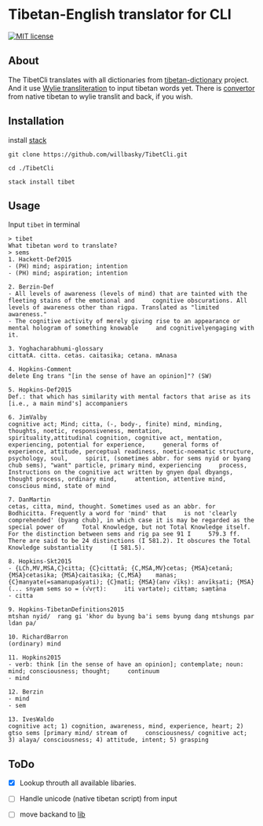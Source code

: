 # Tibetan-English translator for CLI

[![MIT license](https://img.shields.io/badge/license-MIT-blue.svg)](LICENSE)

## About

The TibetCli translates with all dictionaries from [tibetan-dictionary](https://github.com/christiansteinert/tibetan-dictionary) project. And it use [Wylie transliteration](https://en.wikipedia.org/wiki/Wylie_transliteration) to input tibetan words yet. There is [convertor](http://www.digitaltibetan.org/cgi-bin/wylie.pl) from native tibetan to wylie translit and back, if you wish.

## Installation

install [stack](https://docs.haskellstack.org/en/stable/README/#how-to-install)
    
    git clone https://github.com/willbasky/TibetCli.git
    
    cd ./TibetCli

    stack install tibet

## Usage

Input `tibet` in terminal

    > tibet
    What tibetan word to translate?
    > sems
    1. Hackett-Def2015
    - (PH) mind; aspiration; intention
    - (PH) mind; aspiration; intention

    2. Berzin-Def
    - All levels of awareness (levels of mind) that are tainted with the fleeting stains of the emotional and     cognitive obscurations. All levels of awareness other than rigpa. Translated as "limited awareness."
    - The cognitive activity of merely giving rise to an appearance or mental hologram of something knowable     and cognitivelyengaging with it.

    3. Yoghacharabhumi-glossary
    cittatA. citta. cetas. caitasika; cetana. mAnasa

    4. Hopkins-Comment
    delete Eng trans "[in the sense of have an opinion]"? (SW)

    5. Hopkins-Def2015
    Def.: that which has similarity with mental factors that arise as its [i.e., a main mind's] accompaniers

    6. JimValby
    cognitive act; Mind; citta, (-, body-, finite) mind, minding, thoughts, noetic, responsiveness, mentation,     spirituality,attitudinal cognition, cognitive act, mentation, experiencing, potential for experience,     general forms of experience, attitude, perceptual readiness, noetic-noematic structure, psychology, soul,     spirit, (sometimes abbr. for sems nyid or byang chub sems), "want" particle, primary mind, experiencing     process, Instructions on the cognitive act written by gnyen dpal dbyangs, thought process, ordinary mind,     attention, attentive mind, conscious mind, state of mind

    7. DanMartin
    cetas, citta, mind, thought. Sometimes used as an abbr. for Bodhicitta. Frequently a word for 'mind' that     is not 'clearly comprehended' (byang chub), in which case it is may be regarded as the special power of     Total Knowledge, but not Total Knowledge itself. For the distinction between sems and rig pa see 91 I     579.3 ff. There are said to be 24 distinctions (I 581.2). It obscures the Total Knowledge substantiality     (I 581.5).

    8. Hopkins-Skt2015
    - {LCh,MV,MSA,C}citta; {C}cittatā; {C,MSA,MV}cetas; {MSA}cetanā; {MSA}cetasika; {MSA}caitasika; {C,MSA}    manas; {C}manyate(=samanupaśyati); {C}matī; {MSA}(anv √īkṣ): anvīkṣati; {MSA}(... snyam sems so = (√vṛt):     iti vartate); cittam; saṃtāna
    - citta

    9. Hopkins-TibetanDefinitions2015
    mtshan nyid/  rang gi 'khor du byung ba'i sems byung dang mtshungs par ldan pa/

    10. RichardBarron
    (ordinary) mind

    11. Hopkins2015
    - verb: think [in the sense of have an opinion]; contemplate; noun: mind; consciousness; thought;     continuum
    - mind

    12. Berzin
    - mind
    - sem

    13. IvesWaldo
    cognitive act; 1) cognition, awareness, mind, experience, heart; 2) gtso sems [primary mind/ stream of     consciousness/ cognitive act; 3) alaya/ consciousness; 4) attitude, intent; 5) grasping

## ToDo

- [x] Lookup throuth all available libaries.
- [ ] Handle unicode (native tibetan script) from input
- [ ] move backand to [lib](https://hackage.haskell.org/package/optparse-applicative-0.14.2.0)

